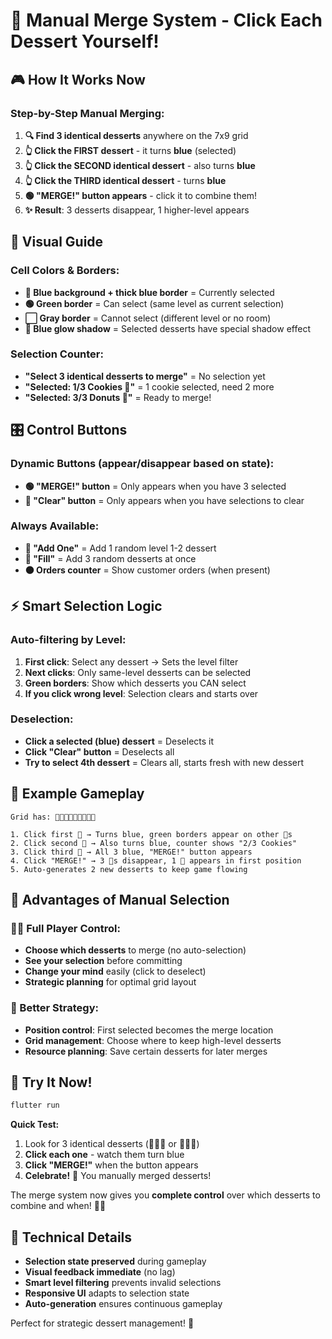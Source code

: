 # 🎯 Manual Merge System - Click Each Dessert Yourself!

## 🎮 **How It Works Now**

### **Step-by-Step Manual Merging:**

1. **🔍 Find 3 identical desserts** anywhere on the 7x9 grid
2. **👆 Click the FIRST dessert** - it turns **blue** (selected)  
3. **👆 Click the SECOND identical dessert** - also turns **blue**
4. **👆 Click the THIRD identical dessert** - turns **blue** 
5. **🟢 "MERGE!" button appears** - click it to combine them!
6. **✨ Result**: 3 desserts disappear, 1 higher-level appears

## 🎨 **Visual Guide**

### **Cell Colors & Borders:**
- **🔵 Blue background + thick blue border** = Currently selected
- **🟢 Green border** = Can select (same level as current selection)
- **⬜ Gray border** = Cannot select (different level or no room)
- **💙 Blue glow shadow** = Selected desserts have special shadow effect

### **Selection Counter:**
- **"Select 3 identical desserts to merge"** = No selection yet
- **"Selected: 1/3 Cookies 🍪"** = 1 cookie selected, need 2 more
- **"Selected: 3/3 Donuts 🍩"** = Ready to merge!

## 🎛️ **Control Buttons**

### **Dynamic Buttons (appear/disappear based on state):**
- **🟢 "MERGE!" button** = Only appears when you have 3 selected
- **🔴 "Clear" button** = Only appears when you have selections to clear

### **Always Available:**
- **🌸 "Add One"** = Add 1 random level 1-2 dessert  
- **🔵 "Fill"** = Add 3 random desserts at once
- **🟠 Orders counter** = Show customer orders (when present)

## ⚡ **Smart Selection Logic**

### **Auto-filtering by Level:**
1. **First click**: Select any dessert → Sets the level filter
2. **Next clicks**: Only same-level desserts can be selected
3. **Green borders**: Show which desserts you CAN select
4. **If you click wrong level**: Selection clears and starts over

### **Deselection:**
- **Click a selected (blue) dessert** = Deselects it
- **Click "Clear" button** = Deselects all
- **Try to select 4th dessert** = Clears all, starts fresh with new dessert

## 🎯 **Example Gameplay**

```
Grid has: 🍪🍪🍩🍪🧁🧁🍩🍪🍩

1. Click first 🍪 → Turns blue, green borders appear on other 🍪s
2. Click second 🍪 → Also turns blue, counter shows "2/3 Cookies"  
3. Click third 🍪 → All 3 blue, "MERGE!" button appears
4. Click "MERGE!" → 3 🍪s disappear, 1 🍩 appears in first position
5. Auto-generates 2 new desserts to keep game flowing
```

## 🎪 **Advantages of Manual Selection**

### **👨‍🎮 Full Player Control:**
- **Choose which desserts** to merge (no auto-selection)
- **See your selection** before committing  
- **Change your mind** easily (click to deselect)
- **Strategic planning** for optimal grid layout

### **🧠 Better Strategy:**
- **Position control**: First selected becomes the merge location
- **Grid management**: Choose where to keep high-level desserts
- **Resource planning**: Save certain desserts for later merges

## 🚀 **Try It Now!**

```bash
flutter run
```

**Quick Test:**
1. Look for 3 identical desserts (🍪🍪🍪 or 🍩🍩🍩)
2. **Click each one** - watch them turn blue
3. **Click "MERGE!"** when the button appears  
4. **Celebrate!** 🎉 You manually merged desserts!

The merge system now gives you **complete control** over which desserts to combine and when! 🧁✨

## 🔧 **Technical Details**

- **Selection state preserved** during gameplay
- **Visual feedback immediate** (no lag)
- **Smart level filtering** prevents invalid selections  
- **Responsive UI** adapts to selection state
- **Auto-generation** ensures continuous gameplay

Perfect for strategic dessert management! 🎯